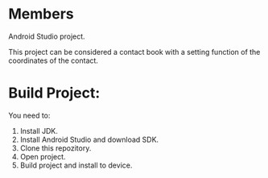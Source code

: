 # Members

Android Studio project.

This project can be considered a contact book with a setting function of the coordinates of the contact.

# Build Project:

You need to:
1. Install JDK.
2. Install Android Studio and download SDK.
3. Clone this repozitory.
4. Open project.
5. Build project and install to device.
